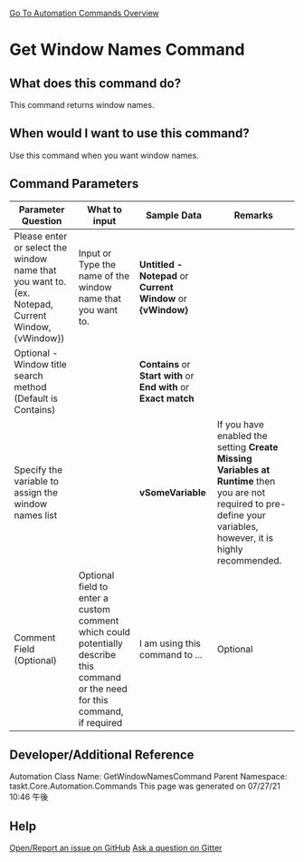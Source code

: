<!--TITLE: Get Window Names Command -->
<!-- SUBTITLE: a command in the Window Commands group. -->
[Go To Automation Commands Overview](/automation-commands.md)


# Get Window Names Command


## What does this command do?
This command returns window names.


## When would I want to use this command?
Use this command when you want window names.


## Command Parameters
| Parameter Question   	| What to input  	|  Sample Data 	| Remarks  	|
| ---                    | ---               | ---           | ---       |
|Please enter or select the window name that you want to. (ex. Notepad, Current Window, {vWindow})|Input or Type the name of the window name that you want to.|**Untitled - Notepad** or **Current Window** or **{vWindow}**||
|Optional - Window title search method (Default is Contains)||**Contains** or **Start with** or **End with** or **Exact match**||
|Specify the variable to assign the window names list||**vSomeVariable**|If you have enabled the setting **Create Missing Variables at Runtime** then you are not required to pre-define your variables, however, it is highly recommended.|
|Comment Field (Optional)|Optional field to enter a custom comment which could potentially describe this command or the need for this command, if required|I am using this command to ...|Optional|


## Developer/Additional Reference
Automation Class Name: GetWindowNamesCommand
Parent Namespace: taskt.Core.Automation.Commands
This page was generated on 07/27/21 10:46 午後


## Help
[Open/Report an issue on GitHub](https://github.com/saucepleez/taskt/issues/new)
[Ask a question on Gitter](https://gitter.im/taskt-rpa/Lobby)
